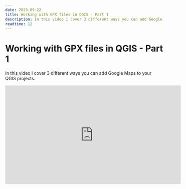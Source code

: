 ```yaml
---
date: 2023-09-22
title: Working with GPX files in QGIS - Part 1
description: In this video I cover 3 different ways you can add Google Maps to your QGIS projects.
readtime: 12
---
```


# Working with GPX files in QGIS - Part 1

In this video I cover 3 different ways you can add Google Maps to your QGIS projects.

<iframe width="560" height="315" src="https://www.youtube.com/embed/UgZ3WPIY-Xc?si=HwpVbzl4FOQfNL4j" title="YouTube video player" frameborder="0" allow="accelerometer; autoplay; clipboard-write; encrypted-media; gyroscope; picture-in-picture; web-share" allowfullscreen></iframe>
